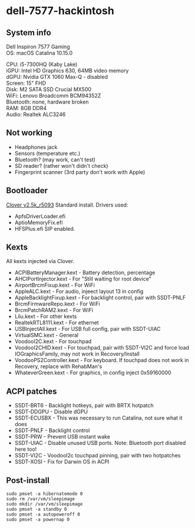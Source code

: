 # dell-7577-hackintosh

## System info
Dell Inspiron 7577 Gaming  
OS: macOS Catalina 10.15.0

CPU: i5-7300HQ (Kaby Lake)  
iGPU: Intel HD Graphics 630, 64MB video memory  
dGPU: Nvidia GTX 1060 Max-Q - disabled  
Screen: 15" FHD  
Disk: M2 SATA SSD Crucial MX500  
WiFi: Lenovo Broadcomm BCM94352Z  
Bluetooth: none, hardware broken  
RAM: 8GB DDR4  
Audio: Realtek ALC3246  

## Not working
* Headphones jack
* Sensors (temperature etc.)
* Bluetooth? (may work, can't test)
* SD reader? (rather won't didn't check)
* Fingerprint scanner (3rd party don't work with Apple)

## Bootloader
[Clover v2.5k_r5093](https://github.com/Dids/clover-builder/releases)
Standard install. Drivers used:
* ApfsDriverLoader.efi
* AptioMemoryFix.efi
* HFSPlus.efi
SIP enabled.

## Kexts
All kexts injected via Clover.
* ACPIBatteryManager.kext - Battery detection, percentage
* AHCIPortInjector.kext - For "Still waiting for root device"
* AirportBrcmFixup.kext - For WiFi
* AppleALC.kext - For audio, injeect layout 13 in config
* AppleBacklightFixup.kext - For backlight control, pair with SSDT-PNLF
* BrcmFirmwareRepo.kext - For WiFi
* BrcmPatchRAM2.kext - For WiFi
* Lilu.kext - For other kexts
* RealtekRTL8111.kext - For ethernet
* USBInjectAll.kext - For USB full config, pair with SSDT-UIAC
* VirtualSMC.kext - General
* VoodooI2C.kext - For touchpad
* VoodooI2CHID.kext - For touchpad, pair with SSDT-VI2C and force load IOGraphicsFamily, may not work in Recovery/Install
* VoodooPS2Controller.kext - For keyboard. If touchpad does not work in Recovery, replace with RehabMan's
* WhateverGreen.kext - For graphics, in config inject 0x59160000

## ACPI patches
* SSDT-BRT6 - Backlight hotkeys, pair with BRTX hotpatch
* SSDT-DDGPU - Disable dGPU
* SSDT-ECUSBX - This was necessary to run Catalina, not sure what it does
* SSDT-PNLF - Backlight control
* SSDT-PRW - Prevent USB instant wake
* SSDT-UIAC - Disable unused USB ports. Note: Bluetooth port disabled here too!
* SSDT-VI2C - VoodooI2c touchpad pinning, pair with two hotpatches
* SSDT-XOSI - Fix for Darwin OS in ACPI

## Post-install
```
sudo pmset -a hibernatemode 0
sudo rm /var/vm/sleepimage
sudo mkdir /var/vm/sleepimage
sudo pmset -a standby 0
sudo pmset -a autopoweroff 0
sudo pmset -a powernap 0
```